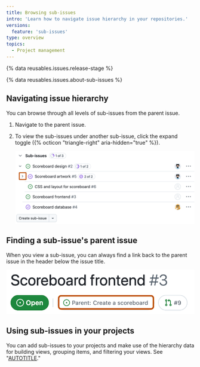 ```yaml
---
title: Browsing sub-issues
intro: 'Learn how to navigate issue hierarchy in your repositories.'
versions:
  feature: 'sub-issues'
type: overview
topics:
  - Project management
---
```


{% data reusables.issues.release-stage %}

{% data reusables.issues.about-sub-issues %}

## Navigating issue hierarchy

You can browse through all levels of sub-issues from the parent issue.

1. Navigate to the parent issue.
1. To view the sub-issues under another sub-issue, click the expand toggle ({% octicon "triangle-right" aria-hidden="true" %}).

   ![Screenshot of a sub-issues section. The expand toggle is highlighted with an orange rectangle.](/assets/images/help/issues/sub-issue-expand.png)

## Finding a sub-issue's parent issue

When you view a sub-issue, you can always find a link back to the parent issue in the header below the issue title.

![Screenshot of a sub-issue's header. The link to the parent issue, "Parent: create a scoreboard", is highlighted with an orange rectangle.](/assets/images/help/issues/sub-issue-parent.png)

## Using sub-issues in your projects

You can add sub-issues to your projects and make use of the hierarchy data for building views, grouping items, and filtering your views. See "[AUTOTITLE](/issues/planning-and-tracking-with-projects/understanding-fields/about-parent-issue-and-sub-issue-progress-fields)."
